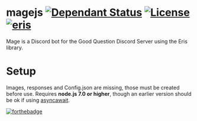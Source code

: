 # magejs [![Dependant Status](https://david-dm.org/drlau/magejs/status.svg)](https://david-dm.org/drlau/magejs) [![License](https://img.shields.io/badge/license-MIT-blue.svg)](./LICENSE.md) [![eris](https://img.shields.io/badge/js-eris-blue.svg)](https://abal.moe/Eris/)
Mage is a Discord bot for the Good Question Discord Server using the Eris library.

# Setup

Images, responses and Config.json are missing, those must be created before use. Requires **node.js 7.0 or higher**, though an earlier version should be ok if using [asyncawait](https://github.com/yortus/asyncawait).

[![forthebadge](http://forthebadge.com/images/badges/built-with-love.svg)](http://forthebadge.com)
